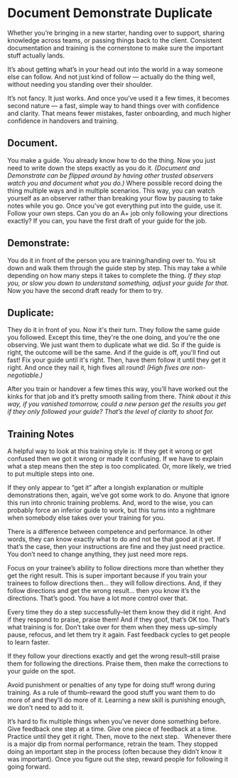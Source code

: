 # Document Demonstrate Duplicate

Whether you’re bringing in a new starter, handing over to support, sharing knowledge across teams, or passing things back to the client.  Consistent documentation and training is the cornerstone to make sure the important stuff actually lands.

It’s about getting what’s in your head out into the world in a way someone else can follow. And not just kind of follow — actually do the thing well, without needing you standing over their shoulder.

It’s not fancy. It just works. And once you’ve used it a few times, it becomes second nature — a fast, simple way to hand things over with confidence and clarity. That means fewer mistakes, faster onboarding, and much higher confidence in handovers and training.

## Document. 
You make a guide. You already know how to do the thing. Now you just need to write down the steps exactly as you do it. 
_(Document and Demonstrate can be flipped around by having other trusted observers watch you and document what you do.)_ 
Where possible record doing the thing multiple ways and in multiple scenarios. This way, you can watch yourself as an observer rather than breaking your flow by pausing to take notes while you go. Once you've got everything put into the guide, use it. Follow your own steps. Can you do an A+ job only following your directions exactly? If you can, you have the first draft of your guide for the job. 

## Demonstrate: 
You do it in front of the person you are training/handing over to. You sit down and walk them through the guide step by step. This may take a while depending on how many steps it takes to complete the thing. _If they stop you, or slow you down to understand something, adjust your guide for that._
Now you have the second draft ready for them to try. 

## Duplicate: 
They do it in front of you. Now it's their turn. They follow the same guide you followed. Except this time, they're the one doing, and you're the one observing. We just want them to duplicate what we did. So if the guide is right, the outcome will be the same. And if the guide is off, you'll find out fast! Fix your guide until it's right. Then, have them follow it until they get it right. And once they nail it, high fives all round! _(High fives are non-negotiable.)_

After you train or handover a few times this way, you’ll have worked out the kinks for that job and it’s pretty smooth sailing from there. 
_Think about it this way, if you vanished tomorrow, could a new person get the results you get if they only followed your guide? That’s the level of clarity to shoot for._

## Training Notes

A helpful way to look at this training style is: If they get it wrong or get confused then we got it wrong or made it confusing. If we have to explain what a step means then the step is too complicated. Or, more likely, we tried to put multiple steps into one.

If they only appear to “get it” after a longish explanation or multiple demonstrations then, again, we’ve got some work to do. Anyone that ignore this run into chronic training problems. And, word to the wise, you can probably force an inferior guide to work, but this turns into a nightmare when somebody else takes over your training for you.   

There is a difference between competence and performance. In other words, they can know exactly what to do and not be that good at it yet. If that’s the case, then your instructions are fine and they just need practice. You don’t need to change anything, they just need more reps.

Focus on your trainee’s ability to follow directions more than whether they get the right result. This is super important because if you train your trainees to follow directions then… they will follow directions. And, if they follow directions and get the wrong result… then you know it’s the directions. That’s good. You have a lot more control over that.

Every time they do a step successfully–let them know they did it right. And if they respond to praise, praise them! And if they goof, that’s OK too. That’s what training is for. Don’t take over for them when they mess up–simply pause, refocus, and let them try it again. Fast feedback cycles to get people to learn faster.

If they follow your directions exactly and get the wrong result–still praise them for following the directions. Praise them, then make the corrections to your guide on the spot.

Avoid punishment or penalties of any type for doing stuff wrong during training. As a rule of thumb–reward the good stuff you want them to do more of and they'll do more of it. Learning a new skill is punishing enough, we don't need to add to it.

It’s hard to fix multiple things when you've never done something before. Give feedback one step at a time. Give one piece of feedback at a time. Practice until they get it right. Then, move to the next step.   Whenever there is a major dip from normal performance, retrain the team. They stopped doing an important step in the process (often because they didn’t know it was important). Once you figure out the step, reward people for following it going forward.

